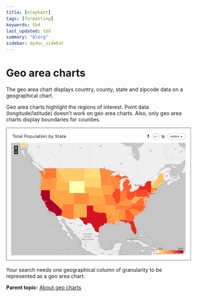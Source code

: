 ```yaml
---
title: [elephant]
tags: [formatting]
keywords: tbd
last_updated: tbd
summary: "blerg"
sidebar: mydoc_sidebar
---
```

# Geo area charts

The geo area chart displays country, county, state and zipcode data on a geographical chart.

Geo area charts highlight the regions of interest. Point data (longitude/latitude) doesn't work on geo area charts. Also, only geo area charts display boundaries for counties.

 ![](../../../images/state_level_geo_area_chart.png "Geo area chart example") 

Your search needs one geographical column of granularity to be represented as a geo area chart.

**Parent topic:** [About geo charts](../../../pages/end_user_guide/end_user_search/about_geo_charts.html)

